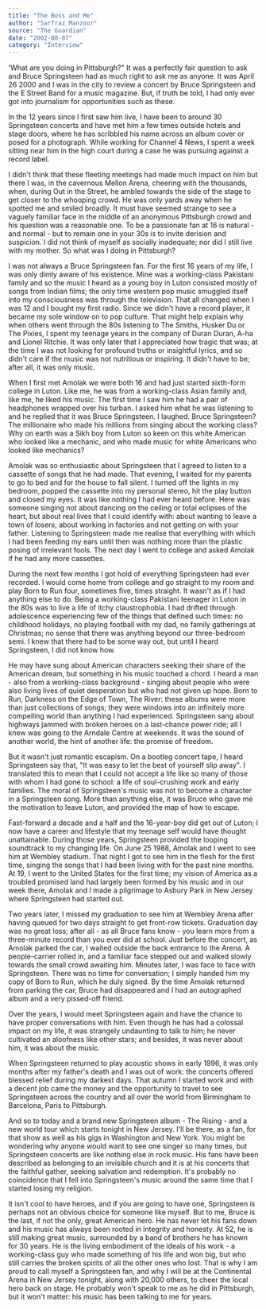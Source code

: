 ```yaml
---
title: "The Boss and Me"
author: "Sarfraz Manzoor"
source: "The Guardian"
date: "2002-08-07"
category: "Interview"
---
```


'What are you doing in Pittsburgh?" It was a perfectly fair question to ask and Bruce Springsteen had as much right to ask me as anyone. It was April 26 2000 and I was in the city to review a concert by Bruce Springsteen and the E Street Band for a music magazine. But, if truth be told, I had only ever got into journalism for opportunities such as these.

In the 12 years since I first saw him live, I have been to around 30 Springsteen concerts and have met him a few times outside hotels and stage doors, where he has scribbled his name across an album cover or posed for a photograph. While working for Channel 4 News, I spent a week sitting near him in the high court during a case he was pursuing against a record label.

I didn't think that these fleeting meetings had made much impact on him but there I was, in the cavernous Mellon Arena, cheering with the thousands, when, during Out in the Street, he ambled towards the side of the stage to get closer to the whooping crowd. He was only yards away when he spotted me and smiled broadly. It must have seemed strange to see a vaguely familiar face in the middle of an anonymous Pittsburgh crowd and his question was a reasonable one. To be a passionate fan at 16 is natural - and normal - but to remain one in your 30s is to invite derision and suspicion. I did not think of myself as socially inadequate; nor did I still live with my mother. So what was I doing in Pittsburgh?

I was not always a Bruce Springsteen fan. For the first 16 years of my life, I was only dimly aware of his existence. Mine was a working-class Pakistani family and so the music I heard as a young boy in Luton consisted mostly of songs from Indian films; the only time western pop music smuggled itself into my consciousness was through the television. That all changed when I was 12 and I bought my first radio. Since we didn't have a record player, it became my sole window on to pop culture. That might help explain why when others went through the 80s listening to The Smiths, Husker Du or The Pixies, I spent my teenage years in the company of Duran Duran, A-ha and Lionel Ritchie. It was only later that I appreciated how tragic that was; at the time I was not looking for profound truths or insightful lyrics, and so didn't care if the music was not nutritious or inspiring. It didn't have to be; after all, it was only music.

When I first met Amolak we were both 16 and had just started sixth-form college in Luton. Like me, he was from a working-class Asian family and, like me, he liked his music. The first time I saw him he had a pair of headphones wrapped over his turban. I asked him what he was listening to and he replied that it was Bruce Springsteen. I laughed. Bruce Springsteen? The millionaire who made his millions from singing about the working class? Why on earth was a Sikh boy from Luton so keen on this white American who looked like a mechanic, and who made music for white Americans who looked like mechanics?

Amolak was so enthusiastic about Springsteen that I agreed to listen to a cassette of songs that he had made. That evening, I waited for my parents to go to bed and for the house to fall silent. I turned off the lights in my bedroom, popped the cassette into my personal stereo, hit the play button and closed my eyes. It was like nothing I had ever heard before. Here was someone singing not about dancing on the ceiling or total eclipses of the heart, but about real lives that I could identify with: about wanting to leave a town of losers; about working in factories and not getting on with your father. Listening to Springsteen made me realise that everything with which I had been feeding my ears until then was nothing more than the plastic posing of irrelevant fools. The next day I went to college and asked Amolak if he had any more cassettes.

During the next few months I got hold of everything Springsteen had ever recorded. I would come home from college and go straight to my room and play Born to Run four, sometimes five, times straight. It wasn't as if I had anything else to do. Being a working-class Pakistani teenager in Luton in the 80s was to live a life of itchy claustrophobia. I had drifted through adolescence experiencing few of the things that defined such times: no childhood holidays, no playing football with my dad, no family gatherings at Christmas; no sense that there was anything beyond our three-bedroom semi. I knew that there had to be some way out, but until I heard Springsteen, I did not know how.

He may have sung about American characters seeking their share of the American dream, but something in his music touched a chord. I heard a man - also from a working-class background - singing about people who were also living lives of quiet desperation but who had not given up hope. Born to Run, Darkness on the Edge of Town, The River: these albums were more than just collections of songs; they were windows into an infinitely more compelling world than anything I had experienced. Springsteen sang about highways jammed with broken heroes on a last-chance power ride; all I knew was going to the Arndale Centre at weekends. It was the sound of another world, the hint of another life: the promise of freedom.

But it wasn't just romantic escapism. On a bootleg concert tape, I heard Springsteen say that, "It was easy to let the best of yourself slip away". I translated this to mean that I could not accept a life like so many of those with whom I had gone to school: a life of soul-crushing work and early families. The moral of Springsteen's music was not to become a character in a Springsteen song. More than anything else, it was Bruce who gave me the motivation to leave Luton, and provided the map of how to escape.

Fast-forward a decade and a half and the 16-year-boy did get out of Luton; I now have a career and lifestyle that my teenage self would have thought unattainable. During those years, Springsteen provided the looping soundtrack to my changing life. On June 25 1988, Amolak and I went to see him at Wembley stadium. That night I got to see him in the flesh for the first time, singing the songs that I had been living with for the past nine months. At 19, I went to the United States for the first time; my vision of America as a troubled promised land had largely been formed by his music and in our week there, Amolak and I made a pilgrimage to Asbury Park in New Jersey where Springsteen had started out.

Two years later, I missed my graduation to see him at Wembley Arena after having queued for two days straight to get front-row tickets. Graduation day was no great loss; after all - as all Bruce fans know - you learn more from a three-minute record than you ever did at school. Just before the concert, as Amolak parked the car, I waited outside the back entrance to the Arena. A people-carrier rolled in, and a familiar face stepped out and walked slowly towards the small crowd awaiting him. Minutes later, I was face to face with Springsteen. There was no time for conversation; I simply handed him my copy of Born to Run, which he duly signed. By the time Amolak returned from parking the car, Bruce had disappeared and I had an autographed album and a very pissed-off friend.

Over the years, I would meet Springsteen again and have the chance to have proper conversations with him. Even though he has had a colossal impact on my life, it was strangely undaunting to talk to him; he never cultivated an aloofness like other stars; and besides, it was never about him, it was about the music.

When Springsteen returned to play acoustic shows in early 1996, it was only months after my father's death and I was out of work: the concerts offered blessed relief during my darkest days. That autumn I started work and with a decent job came the money and the opportunity to travel to see Springsteen across the country and all over the world from Birmingham to Barcelona, Paris to Pittsburgh.

And so to today and a brand new Springsteen album - The Rising - and a new world tour which starts tonight in New Jersey. I'll be there, as a fan, for that show as well as his gigs in Washington and New York. You might be wondering why anyone would want to see one singer so many times, but Springsteen concerts are like nothing else in rock music. His fans have been described as belonging to an invisible church and it is at his concerts that the faithful gather, seeking salvation and redemption. It's probably no coincidence that I fell into Springsteen's music around the same time that I started losing my religion.

It isn't cool to have heroes, and if you are going to have one, Springsteen is perhaps not an obvious choice for someone like myself. But to me, Bruce is the last, if not the only, great American hero. He has never let his fans down and his music has always been rooted in integrity and honesty. At 52, he is still making great music, surrounded by a band of brothers he has known for 30 years. He is the living embodiment of the ideals of his work - a working-class guy who made something of his life and won big, but who still carries the broken spirits of all the other ones who lost. That is why I am proud to call myself a Springsteen fan, and why I will be at the Continental Arena in New Jersey tonight, along with 20,000 others, to cheer the local hero back on stage. He probably won't speak to me as he did in Pittsburgh, but it won't matter: his music has been talking to me for years.